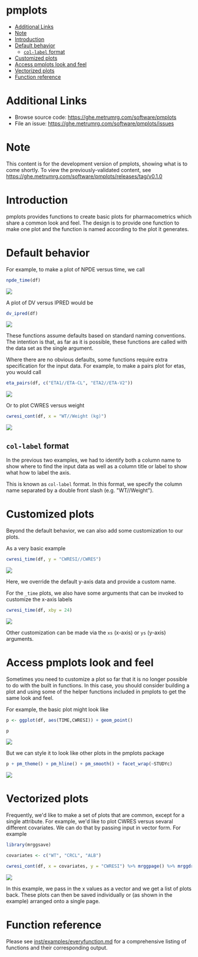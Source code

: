 pmplots
================

-   [Additional Links](#additional-links)
-   [Note](#note)
-   [Introduction](#introduction)
-   [Default behavior](#default-behavior)
    -   [`col-label` format](#col-label-format)
-   [Customized plots](#customized-plots)
-   [Access pmplots look and feel](#access-pmplots-look-and-feel)
-   [Vectorized plots](#vectorized-plots)
-   [Function reference](#function-reference)

Additional Links
================

-   Browse source code: <https://ghe.metrumrg.com/software/pmplots>
-   File an issue: <https://ghe.metrumrg.com/software/pmplots/issues>

Note
====

This content is for the development version of pmplots, showing what is to come shortly. To view the previously-validated content, see <https://ghe.metrumrg.com/software/pmplots/releases/tag/v0.1.0>

Introduction
============

pmplots provides functions to create basic plots for pharmacometrics which share a common look and feel. The design is to provide one function to make one plot and the function is named according to the plot it generates.

Default behavior
================

For example, to make a plot of NPDE versus time, we call

``` r
npde_time(df)
```

![](docs/img/README-unnamed-chunk-2-1.png)

A plot of DV versus IPRED would be

``` r
dv_ipred(df)
```

![](docs/img/README-unnamed-chunk-3-1.png)

These functions assume defaults based on standard naming conventions. The intention is that, as far as it is possible, these functions are called with the data set as the single argument.

Where there are no obvious defaults, some functions require extra specification for the input data. For example, to make a pairs plot for etas, you would call

``` r
eta_pairs(df, c("ETA1//ETA-CL", "ETA2//ETA-V2"))
```

![](docs/img/README-unnamed-chunk-4-1.png)

Or to plot CWRES versus weight

``` r
cwresi_cont(df, x = "WT//Weight (kg)")
```

![](docs/img/README-unnamed-chunk-5-1.png)

`col-label` format
------------------

In the previous two examples, we had to identify both a column name to show where to find the input data as well as a column title or label to show what how to label the axis.

This is known as `col-label` format. In this format, we specify the column name separated by a double front slash (e.g. "WT//Weight").

Customized plots
================

Beyond the default behavior, we can also add some customization to our plots.

As a very basic example

``` r
cwresi_time(df, y = "CWRESI//CWRES")
```

![](docs/img/README-unnamed-chunk-6-1.png)

Here, we override the default y-axis data and provide a custom name.

For the `_time` plots, we also have some arguments that can be invoked to customize the x-axis labels

``` r
cwresi_time(df, xby = 24)
```

![](docs/img/README-unnamed-chunk-7-1.png)

Other customization can be made via the `xs` (x-axis) or `ys` (y-axis) arguments.

Access pmplots look and feel
============================

Sometimes you need to customize a plot so far that it is no longer possible to do with the built in functions. In this case, you should consider building a plot and using some of the helper functions included in pmplots to get the same look and feel.

For example, the basic plot might look like

``` r
p <- ggplot(df, aes(TIME,CWRESI)) + geom_point()

p
```

![](docs/img/README-unnamed-chunk-8-1.png)

But we can style it to look like other plots in the pmplots package

``` r
p + pm_theme() + pm_hline() + pm_smooth() + facet_wrap(~STUDYc)
```

![](docs/img/README-unnamed-chunk-9-1.png)

Vectorized plots
================

Frequently, we'd like to make a set of plots that are common, except for a single attribute. For example, we'd like to plot CWRES versus sevaral different covariates. We can do that by passing input in vector form. For example

``` r
library(mrggsave)

covariates <- c("WT", "CRCL", "ALB")

cwresi_cont(df, x = covariates, y = "CWRESI") %>% mrggpage() %>% mrggdraw()
```

![](docs/img/README-unnamed-chunk-10-1.png)

In this example, we pass in the x values as a vector and we get a list of plots back. These plots can then be saved individually or (as shown in the example) arranged onto a single page.

Function reference
==================

Please see <a href="https://ghe.metrumrg.com/software/pmplots/blob/master/inst/examples/everyfunction.md">inst/examples/everyfunction.md</a> for a comprehensive listing of functions and their corresponding output.
